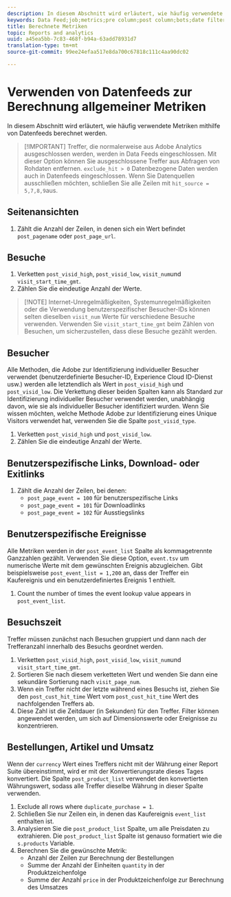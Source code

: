 ```yaml
---
description: In diesem Abschnitt wird erläutert, wie häufig verwendete Metriken mithilfe von Datenfeeds berechnet werden.
keywords: Data Feed;job;metrics;pre column;post column;bots;date filtering;event string;common;formulas
title: Berechnete Metriken
topic: Reports and analytics
uuid: a45ea5bb-7c83-468f-b94a-63add78931d7
translation-type: tm+mt
source-git-commit: 99ee24efaa517e8da700c67818c111c4aa90dc02

---
```



# Verwenden von Datenfeeds zur Berechnung allgemeiner Metriken

In diesem Abschnitt wird erläutert, wie häufig verwendete Metriken mithilfe von Datenfeeds berechnet werden.

> [!IMPORTANT] Treffer, die normalerweise aus Adobe Analytics ausgeschlossen werden, werden in Data Feeds eingeschlossen. Mit dieser Option können Sie ausgeschlossene Treffer aus Abfragen von Rohdaten entfernen. `exclude_hit > 0` Datenbezogene Daten werden auch in Datenfeeds eingeschlossen. Wenn Sie Datenquellen ausschließen möchten, schließen Sie alle Zeilen mit `hit_source = 5,7,8,9`aus.

## Seitenansichten

1. Zählt die Anzahl der Zeilen, in denen sich ein Wert befindet `post_pagename` oder `post_page_url`.

## Besuche

1. Verketten `post_visid_high`, `post_visid_low`, `visit_num`und `visit_start_time_gmt`.
1. Zählen Sie die eindeutige Anzahl der Werte.

> [!NOTE] Internet-Unregelmäßigkeiten, Systemunregelmäßigkeiten oder die Verwendung benutzerspezifischer Besucher-IDs können selten dieselben `visit_num` Werte für verschiedene Besuche verwenden. Verwenden Sie `visit_start_time_gmt` beim Zählen von Besuchen, um sicherzustellen, dass diese Besuche gezählt werden.

## Besucher

Alle Methoden, die Adobe zur Identifizierung individueller Besucher verwendet (benutzerdefinierte Besucher-ID, Experience Cloud ID-Dienst usw.) werden alle letztendlich als Wert in `post_visid_high` und `post_visid_low`. Die Verkettung dieser beiden Spalten kann als Standard zur Identifizierung individueller Besucher verwendet werden, unabhängig davon, wie sie als individueller Besucher identifiziert wurden. Wenn Sie wissen möchten, welche Methode Adobe zur Identifizierung eines Unique Visitors verwendet hat, verwenden Sie die Spalte `post_visid_type`.

1. Verketten `post_visid_high` und `post_visid_low`.
2. Zählen Sie die eindeutige Anzahl der Werte.

## Benutzerspezifische Links, Download- oder Exitlinks

1. Zählt die Anzahl der Zeilen, bei denen:
   * `post_page_event = 100` für benutzerspezifische Links
   * `post_page_event = 101` für Downloadlinks
   * `post_page_event = 102` für Ausstiegslinks

## Benutzerspezifische Ereignisse

Alle Metriken werden in der `post_event_list` Spalte als kommagetrennte Ganzzahlen gezählt. Verwenden Sie diese Option, `event.tsv` um numerische Werte mit dem gewünschten Ereignis abzugleichen. Gibt beispielsweise `post_event_list = 1,200` an, dass der Treffer ein Kaufereignis und ein benutzerdefiniertes Ereignis 1 enthielt.

1. Count the number of times the event lookup value appears in `post_event_list`.

## Besuchszeit

Treffer müssen zunächst nach Besuchen gruppiert und dann nach der Trefferanzahl innerhalb des Besuchs geordnet werden.

1. Verketten `post_visid_high`, `post_visid_low`, `visit_num`und `visit_start_time_gmt`.
2. Sortieren Sie nach diesem verketteten Wert und wenden Sie dann eine sekundäre Sortierung nach `visit_page_num`.
3. Wenn ein Treffer nicht der letzte während eines Besuchs ist, ziehen Sie den `post_cust_hit_time` Wert vom `post_cust_hit_time` Wert des nachfolgenden Treffers ab.
4. Diese Zahl ist die Zeitdauer (in Sekunden) für den Treffer. Filter können angewendet werden, um sich auf Dimensionswerte oder Ereignisse zu konzentrieren.

## Bestellungen, Artikel und Umsatz

Wenn der `currency` Wert eines Treffers nicht mit der Währung einer Report Suite übereinstimmt, wird er mit der Konvertierungsrate dieses Tages konvertiert. Die Spalte `post_product_list` verwendet den konvertierten Währungswert, sodass alle Treffer dieselbe Währung in dieser Spalte verwenden.

1. Exclude all rows where `duplicate_purchase = 1`.
2. Schließen Sie nur Zeilen ein, in denen das Kaufereignis `event_list` enthalten ist.
3. Analysieren Sie die `post_product_list` Spalte, um alle Preisdaten zu extrahieren. Die `post_product_list` Spalte ist genauso formatiert wie die `s.products` Variable.
4. Berechnen Sie die gewünschte Metrik:
   * Anzahl der Zeilen zur Berechnung der Bestellungen
   * Summe der Anzahl der Einheiten `quantity` in der Produktzeichenfolge
   * Summe der Anzahl `price` in der Produktzeichenfolge zur Berechnung des Umsatzes
